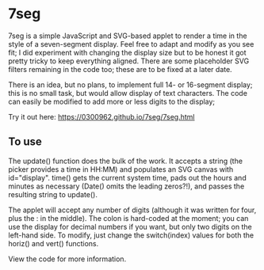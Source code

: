 # 7seg
7seg is a simple JavaScript and SVG-based applet to render a time in the style of a seven-segment display.  Feel free to adapt and modify as you see fit;  I did experiment with changing the display size but to be honest it got pretty tricky to keep everything aligned.  There are some placeholder SVG filters remaining in the code too; these are to be fixed at a later date.

There is an idea, but no plans, to implement full 14- or 16-segment display; this is no small task, but would allow display of text characters.  The code can easily be modified to add more or less digits to the display; 

Try it out here: https://0300962.github.io/7seg/7seg.html

## To use
The update() function does the bulk of the work.  It accepts a string (the picker provides a time in HH:MM) and populates an SVG canvas with id="display".  time() gets the current system time, pads out the hours and minutes as necessary (Date() omits the leading zeros?!), and passes the resulting string to update().

The applet will accept any number of digits (although it was written for four, plus the : in the middle).  The colon is hard-coded at the moment; you can use the display for decimal numbers if you want, but only two digits on the left-hand side.  To modify, just change the switch(index) values for both the horiz() and vert() functions.


View the code for more information.
